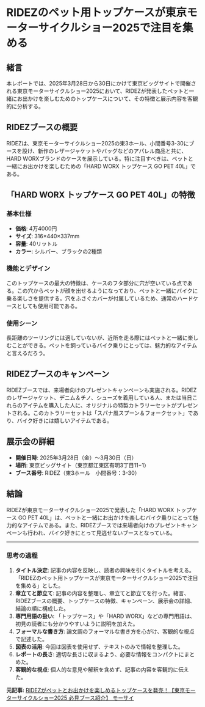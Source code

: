 # RIDEZのペット用トップケースが東京モーターサイクルショー2025で注目を集める

## 緒言

本レポートでは、2025年3月28日から30日にかけて東京ビッグサイトで開催される東京モーターサイクルショー2025において、RIDEZが発表したペットと一緒にお出かけを楽しむためのトップケースについて、その特徴と展示内容を客観的に分析する。

## RIDEZブースの概要

RIDEZは、東京モーターサイクルショー2025の東3ホール、小間番号3-30にブースを設け、新作のレザージャケットやバッグなどのアパレル商品と共に、HARD WORXブランドのケースを展示している。特に注目すべきは、ペットと一緒にお出かけを楽しむための「HARD WORX トップケース GO PET 40L」である。

## 「HARD WORX トップケース GO PET 40L」の特徴

### 基本仕様

- **価格**: 4万4000円
- **サイズ**: 316×440×337mm
- **容量**: 40リットル
- **カラー**: シルバー、ブラックの2種類

### 機能とデザイン

このトップケースの最大の特徴は、ケースのフタ部分に穴が空いている点である。この穴からペットが顔を出せるようになっており、ペットと一緒にバイクに乗る楽しさを提供する。穴をふさぐカバーが付属しているため、通常のハードケースとしても使用可能である。

### 使用シーン

長距離のツーリングには適していないが、近所を走る際にはペットと一緒に楽しむことができる。ペットを飼っているバイク乗りにとっては、魅力的なアイテムと言えるだろう。

## RIDEZブースのキャンペーン

RIDEZブースでは、来場者向けのプレゼントキャンペーンも実施される。RIDEZのレザージャケット、デニム＆チノ、シューズを着用している人、または当日これらのアイテムを購入した人に、オリジナルの特製カトラリーセットがプレゼントされる。このカトラリーセットは「スパナ風スプーン＆フォークセット」であり、バイク好きには嬉しいアイテムである。

## 展示会の詳細

- **開催日時**: 2025年3月28日（金）～3月30日（日）
- **場所**: 東京ビッグサイト（東京都江東区有明3丁目11−1）
- **ブース番号**: RIDEZ（東3ホール　小間番号：3-30）

## 結論

RIDEZが東京モーターサイクルショー2025で発表した「HARD WORX トップケース GO PET 40L」は、ペットと一緒にお出かけを楽しむバイク乗りにとって魅力的なアイテムである。また、RIDEZブースでは来場者向けのプレゼントキャンペーンも行われ、バイク好きにとって見逃せないブースとなっている。

---

### 思考の過程

1. **タイトル決定**: 記事の内容を反映し、読者の興味を引くタイトルを考える。「RIDEZのペット用トップケースが東京モーターサイクルショー2025で注目を集める」とした。
2. **章立てと節立て**: 記事の内容を整理し、章立てと節立てを行った。緒言、RIDEZブースの概要、トップケースの特徴、キャンペーン、展示会の詳細、結論の順に構成した。
3. **専門用語の扱い**: 「トップケース」や「HARD WORX」などの専門用語は、初見の読者にも分かりやすいように説明を加えた。
4. **フォーマルな書き方**: 論文調のフォーマルな書き方を心がけ、客観的な視点で記述した。
5. **図表の活用**: 今回は図表を使用せず、テキストのみで情報を整理した。
6. **レポートの長さ**: 適切な長さに収まるよう、必要な情報をコンパクトにまとめた。
7. **客観的な視点**: 個人的な意見や解釈を含めず、記事の内容を客観的に伝えた。

**元記事:** [RIDEZがペットとお出かけを楽しめるトップケースを発売！【東京モーターサイクルショー2025 必見ブース紹介】 モーサイ](https://mc-web.jp/topics/164496/)